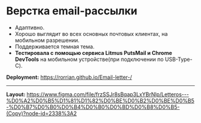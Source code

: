 # Верстка email-рассылки

- Адаптивно.  
- Хорошо выглядит во всех основных почтовых клиентах, на мобильном разрешении.  
- Поддерживается темная тема.  
- <b>Тестировала с помощью сервиса Litmus PutsMail и Chrome DevTools</b> на мобильном устройстве(при подключении по USB-Type-C).

<b>Deployment:</b>
https://rorrian.github.io/Email-letter-/
_____________________

<b>Layout:  </b>
https://www.figma.com/file/frzSSJr8sBqap3LxYBrNlp/Letteros---%D0%A2%D0%B5%D1%81%D1%82%D0%BE%D0%B2%D0%BE%D0%B5-%D0%B7%D0%B0%D0%B4%D0%B0%D0%BD%D0%B8%D0%B5-(Copy)?node-id=2338%3A2
